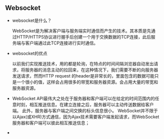 ## Websocket


- websocket是什么？

    WebSocket是为解决客户端与服务端实时通信而产生的技术。其本质是先通过HTTP/HTTPS协议进行握手后创建一个用于交换数据的TCP连接，此后服务端与客户端通过此TCP连接进行实时通信。



- websocket的优点

    以前我们实现推送技术，用的都是轮询，在特点的时间间隔浏览器自动发出请求，将服务器的消息主动的拉回来，在这种情况下，我们需要不断的向服务器发送请求，然而HTTP request 的header是非常长的，里面包含的数据可能只是一个很小的值，这样会占用很多的带宽和服务器资源。会占用大量的带宽和服务器资源。

- WebSocket API最伟大之处在于服务器和客户端可以在给定的时间范围内的任意时刻，相互推送信息。在建立连接之后，服务器可以主动传送数据给客户端。
    此外，服务器与客户端之间交换的标头信息很小。
    WebSocket并不限于以Ajax(或XHR)方式通信，因为Ajax技术需要客户端发起请求，而WebSocket服务器和客户端可以彼此相互推送信息；

- 